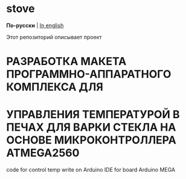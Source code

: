 # stove

**По-русски** | [In english](docs_eng/README.md)

Этот репозиторий описывает проект 

# РАЗРАБОТКА МАКЕТА ПРОГРАММНО-АППАРАТНОГО КОМПЛЕКСА ДЛЯ
# УПРАВЛЕНИЯ ТЕМПЕРАТУРОЙ В ПЕЧАХ ДЛЯ ВАРКИ СТЕКЛА НА ОСНОВЕ МИКРОКОНТРОЛЛЕРА ATMEGA2560

 code for control temp write on Arduino IDE for board Arduino MEGA
